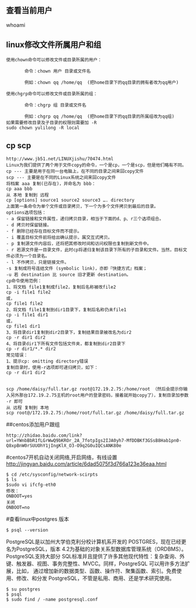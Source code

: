 ## 查看当前用户
whoami
## linux修改文件所属用户和组
```
使用chown命令可以修改文件或目录所属的用户：

       命令：chown 用户 目录或文件名

       例如：chown qq /home/qq  (把home目录下的qq目录的拥有者改为qq用户) 

使用chgrp命令可以修改文件或目录所属的组：

       命令：chgrp 组 目录或文件名

       例如：chgrp qq /home/qq  (把home目录下的qq目录的所属组改为qq组)
如果需要修改目录及子目录的权限则需要加 -R
sudo chown yulilong -R local

```

## cp  scp
```
http://www.jb51.net/LINUXjishu/70474.html
Linux为我们提供了两个用于文件copy的命令，一个是cp，一个是scp，但是他们略有不同。 
cp --- 主要是用于在同一台电脑上，在不同的目录之间来回copy文件 
scp --- 主要是在不同的Linux系统之间来回copy文件
将档案 aaa 复制(已存在)，并命名为 bbb： 
cp aaa bbb 
从 本地 复制到 远程 
cp [options] source1 source2 source3 …. directory
上面第一条命令为单个文件或目录拷贝，下一个为多个文件拷贝到最后的目录。
options选项包括：
- a 保留链接和文件属性，递归拷贝目录，相当于下面的d、p、r三个选项组合。
- d 拷贝时保留链接。
- f 删除已经存在目标文件而不提示。
- i 覆盖目标文件前将给出确认提示，属交互式拷贝。
- p 复制源文件内容后，还将把其修改时间和访问权限也复制到新文件中。
- r 若源文件是一目录文件，此时cp将递归复制该目录下所有的子目录和文件。当然，目标文件必须为一个目录名。
- l 不作拷贝，只是链接文件。
-s 复制成符号连结文件 (symbolic link)，亦即『快捷方式』档案；
-u 若 destination 比 source 旧才更新 destination。
cp命令使用范例：
1、将文档 file1复制成file2，复制后名称被改file2
cp -i file1 file2
或，
cp file1 file2
2、将文档 file1复制到dir1目录下，复制后名称仍未file1
cp -i file1 dir1
或，
cp file1 dir1
3、将目录dir1复制到dir2目录下，复制结果目录被改名为dir2
cp -r dir1 dir2
4、将目录dir1下所有文件包括文件夹，都复制到dir2目录下
cp -r dir1/*.* dir2
常见错误：
1、提示cp: omitting directory错误
复制目录时，使用-r选项即可递归拷贝，如下：
cp -r dir1 dir2


```
```
scp /home/daisy/full.tar.gz root@172.19.2.75:/home/root （然后会提示你输入另外那台172.19.2.75主机的root用户的登录密码，接着就开始copy了），复制目录加参数 -r 即可 
从 远程 复制到 本地 
scp root@/172.19.2.75:/home/root/full.tar.gz /home/daisy/full.tar.gz
```

##centos添加用户跟组
```
http://zhidao.baidu.com/link?url=YWnbBbR1fLGrWwQ9bKROr_2A_7fotpIgs2IJA0yh7-MfDDBKf3GSsB8Hab1pn0-Q8xpBnW0rSUUOhY1jIngKlX_O3-O9q2G0uIQCsANK80e
```

#centos7开机自动关闭网络,开启网络，有线设置
http://jingyan.baidu.com/article/6dad5075f3d766a123e36eaa.html
```
$ cd /etc/sysconfig/network-scirpts
$ ls
$sudo vi ifcfg-eth0
修改：
ONBOOT=yes
关闭
ONBOOT=no
```
#查看linux中postgres 版本
```
$ psql --version
```
PostgreSQL是以加州大学伯克利分校计算机系开发的 POSTGRES，现在已经更名为PostgreSQL，版本 4.2为基础的对象关系型数据库管理系统（ORDBMS）。PostgreSQL支持大部分 SQL标准并且提供了许多其他现代特性：复杂查询、外键、触发器、视图、事务完整性、MVCC。同样，PostgreSQL 可以用许多方法扩展，比如， 通过增加新的数据类型、函数、操作符、聚集函数、索引。免费使用、修改、和分发 PostgreSQL，不管是私用、商用、还是学术研究使用。
```
$ su postgres
$ psql
$ sudo find / -name postgresql.conf
```

